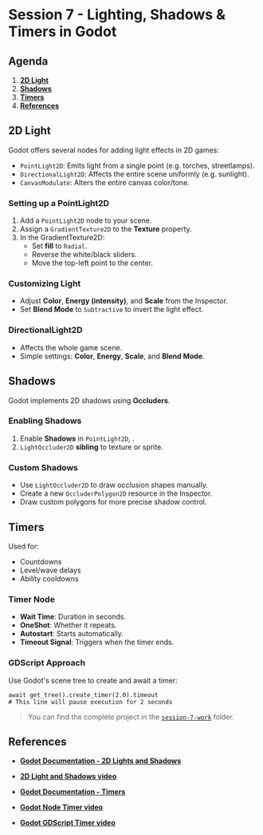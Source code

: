 # Session 7 - Lighting, Shadows & Timers in Godot

## Agenda

1. **[2D Light](#2d-light)**
2. **[Shadows](#shadows)**
3. **[Timers](#timers)**
4. **[References](#references)**

## 2D Light

Godot offers several nodes for adding light effects in 2D games:

- `PointLight2D`: Emits light from a single point (e.g. torches, streetlamps).
- `DirectionalLight2D`: Affects the entire scene uniformly (e.g. sunlight).
- `CanvasModulate`: Alters the entire canvas color/tone.

### Setting up a PointLight2D

1. Add a `PointLight2D` node to your scene.
2. Assign a `GradientTexture2D` to the **Texture** property.
3. In the GradientTexture2D:
   - Set **fill** to `Radial`.
   - Reverse the white/black sliders.
   - Move the top-left point to the center.

### Customizing Light

- Adjust **Color**, **Energy (intensity)**, and **Scale** from the Inspector.
- Set **Blend Mode** to `Subtractive` to invert the light effect.

### DirectionalLight2D

- Affects the whole game scene.
- Simple settings: **Color**, **Energy**, **Scale**, and **Blend Mode**.

## Shadows

Godot implements 2D shadows using **Occluders**.

### Enabling Shadows

1. Enable **Shadows** in `PointLight2D`, .
2. `LightOccluder2D` **sibling** to texture or sprite.

### Custom Shadows

- Use `LightOccluder2D` to draw occlusion shapes manually.
- Create a new `OccluderPolygon2D` resource in the Inspector.
- Draw custom polygons for more precise shadow control.

## Timers

Used for:

- Countdowns
- Level/wave delays
- Ability cooldowns

### Timer Node

- **Wait Time**: Duration in seconds.
- **OneShot**: Whether it repeats.
- **Autostart**: Starts automatically.
- **Timeout Signal**: Triggers when the timer ends.

### GDScript Approach

Use Godot's scene tree to create and await a timer:

```gdscript
await get_tree().create_timer(2.0).timeout
# This line will pause execution for 2 seconds
```

> You can find the complete project in the [`session-7-work`](session-7-work.zip) folder.

## References

- **[Godot Documentation - 2D Lights and Shadows](https://docs.godotengine.org/en/stable/tutorials/2d/2d_lights_and_shadows.html)**
- **[2D Light and Shadows video](https://www.youtube.com/watch?v=AAPqEebFV-E)**

- **[Godot Documentation - Timers](https://docs.godotengine.org/en/stable/classes/class_timer.html)**
- **[Godot Node Timer video](https://www.youtube.com/watch?v=Zf6awHRr7bU)**
- **[Godot GDScript Timer video](https://www.youtube.com/watch?v=ZtKHZP2bRos)**
